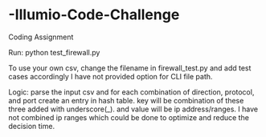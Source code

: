 # -Illumio-Code-Challenge

Coding Assignment


Run: python test_firewall.py 

To use your own csv, change the filename in firewall_test.py and add test cases accordingly
I have not provided option for CLI file path.

Logic:
parse the input csv and for each combination of direction, protocol, and port create an entry in hash table.
key will be combination of these three added with underscore(_). and value will be ip address/ranges.
I have not combined ip ranges which could be done to optimize and reduce the decision time.
